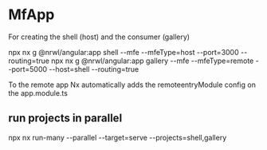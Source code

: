 # MfApp

For creating the shell (host) and the consumer (gallery)

npx nx g @nrwl/angular:app shell --mfe --mfeType=host --port=3000 --routing=true
npx nx g @nrwl/angular:app gallery --mfe --mfeType=remote --port=5000 --host=shell --routing=true

To the remote app Nx automatically adds the remoteentryModule config on the app.module.ts
## run projects in parallel

npx nx run-many --parallel --target=serve --projects=shell,gallery
